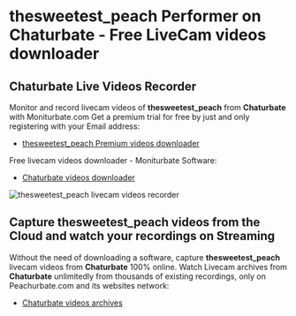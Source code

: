 # thesweetest_peach Performer on Chaturbate - Free LiveCam videos downloader

## Chaturbate Live Videos Recorder

Monitor and record livecam videos of **thesweetest_peach** from **Chaturbate** with Moniturbate.com
Get a premium trial for free by just and only registering with your Email address:
* [thesweetest_peach Premium videos downloader](https://moniturbate.com/request-demo-licence-key.html)

Free livecam videos downloader - Moniturbate Software:
* [Chaturbate videos downloader](https://moniturbate.com/moniturbate-download-software.html)

![thesweetest_peach livecam videos recorder](https://peachurnet.com/templates/moniturbate-software.png)


## Capture thesweetest_peach videos from the Cloud and watch your recordings on Streaming

Without the need of downloading a software, capture **thesweetest_peach** livecam videos from **Chaturbate** 100% online.
Watch Livecam archives from **Chaturbate** unlimitedly from thousands of existing recordings, only on Peachurbate.com and its websites network:
* [Chaturbate videos archives](https://peachurnet.com/)